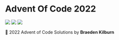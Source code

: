 # Advent Of Code 2022

![](https://img.shields.io/badge/Day%20📅-3-red)
![](https://img.shields.io/badge/Stars%20⭐-0-yellow)
![](https://img.shields.io/badge/Days%20Completed-3-blue)

🎄 2022 Advent of Code Solutions by **Braeden Kilburn**
